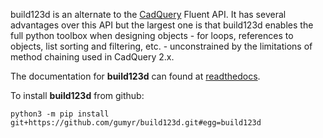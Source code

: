 build123d is an alternate to the [CadQuery](https://cadquery.readthedocs.io/en/latest/index.html)
Fluent API. It has several advantages over this API but the largest one is that build123d
enables the full python toolbox when designing objects - for loops, references to objects,
list sorting and filtering, etc. - unconstrained by the limitations of method chaining
used in CadQuery 2.x.

The documentation for **build123d** can found at [readthedocs](https://build123d.readthedocs.io/en/latest/index.html).

To install **build123d** from github:
```
python3 -m pip install git+https://github.com/gumyr/build123d.git#egg=build123d
```
